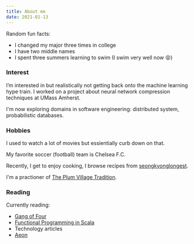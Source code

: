 ```yaml
---
title: About me
date: 2021-01-13
---
```


Random fun facts:
* I changed my major three times in college
* I have two middle names 
* I spent three summers learning to swim (I swim very well now 😝)

### Interest
I’m interested in but realistically not getting back onto the machine learning hype train. I worked on a project about neural network compression techniques at UMass Amherst. 

I'm now exploring domains in software engineering: distributed system, probabilistic databases. 

### Hobbies

I used to watch a lot of movies but essientially curb down on that.

My favorite soccer (football) team is Chelsea F.C. 

Recently, I get to enjoy cooking, I browse recipes from [seongkyonglongest](https://seonkyounglongest.com).

I'm a practioner of [The Plum Village Tradition](https://seonkyounglongest.com).

### Reading

Currently reading:

* [Gang of Four](https://www.amazon.com/Design-Patterns-Object-Oriented-Addison-Wesley-Professional-ebook/dp/B000SEIBB8)
* [Functional Programming in Scala](https://www.amazon.com/Functional-Programming-Scala-Paul-Chiusano/dp/1617290653)
* Technology articles 
* [Aeon](https://aeon.co/)
